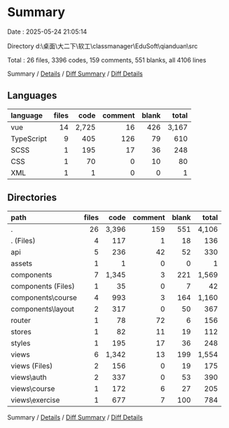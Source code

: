 # Summary

Date : 2025-05-24 21:05:14

Directory d:\\桌面\\大二下\\软工\\classmanager\\EduSoft\\qianduan\\src

Total : 26 files,  3396 codes, 159 comments, 551 blanks, all 4106 lines

Summary / [Details](details.md) / [Diff Summary](diff.md) / [Diff Details](diff-details.md)

## Languages
| language | files | code | comment | blank | total |
| :--- | ---: | ---: | ---: | ---: | ---: |
| vue | 14 | 2,725 | 16 | 426 | 3,167 |
| TypeScript | 9 | 405 | 126 | 79 | 610 |
| SCSS | 1 | 195 | 17 | 36 | 248 |
| CSS | 1 | 70 | 0 | 10 | 80 |
| XML | 1 | 1 | 0 | 0 | 1 |

## Directories
| path | files | code | comment | blank | total |
| :--- | ---: | ---: | ---: | ---: | ---: |
| . | 26 | 3,396 | 159 | 551 | 4,106 |
| . (Files) | 4 | 117 | 1 | 18 | 136 |
| api | 5 | 236 | 42 | 52 | 330 |
| assets | 1 | 1 | 0 | 0 | 1 |
| components | 7 | 1,345 | 3 | 221 | 1,569 |
| components (Files) | 1 | 35 | 0 | 7 | 42 |
| components\\course | 4 | 993 | 3 | 164 | 1,160 |
| components\\layout | 2 | 317 | 0 | 50 | 367 |
| router | 1 | 78 | 72 | 6 | 156 |
| stores | 1 | 82 | 11 | 19 | 112 |
| styles | 1 | 195 | 17 | 36 | 248 |
| views | 6 | 1,342 | 13 | 199 | 1,554 |
| views (Files) | 2 | 156 | 0 | 19 | 175 |
| views\\auth | 2 | 337 | 0 | 53 | 390 |
| views\\course | 1 | 172 | 6 | 27 | 205 |
| views\\exercise | 1 | 677 | 7 | 100 | 784 |

Summary / [Details](details.md) / [Diff Summary](diff.md) / [Diff Details](diff-details.md)